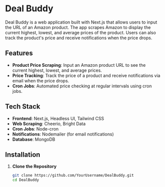 # Deal Buddy

Deal Buddy is a web application built with Next.js that allows users to input the URL of an Amazon product. The app scrapes Amazon to display the current highest, lowest, and average prices of the product. Users can also track the product's price and receive notifications when the price drops.

## Features

- **Product Price Scraping**: Input an Amazon product URL to see the current highest, lowest, and average prices.
- **Price Tracking**: Track the price of a product and receive notifications via email when the price drops.
- **Cron Jobs**: Automated price checking at regular intervals using cron jobs.

## Tech Stack

- **Frontend**: Next.js, Headless UI, Tailwind CSS
- **Web Scraping**: Cheerio, Bright Data
- **Cron Jobs**: Node-cron
- **Notifications**: Nodemailer (for email notifications)
- **Database**: MongoDB

## Installation

1. **Clone the Repository**

   ```bash
   git clone https://github.com/YourUsername/DealBuddy.git
   cd DealBuddy
